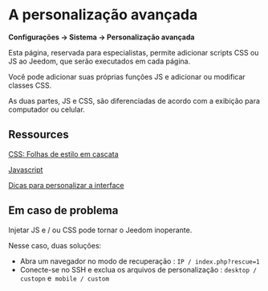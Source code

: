 # A personalização avançada
**Configurações → Sistema → Personalização avançada**

Esta página, reservada para especialistas, permite adicionar scripts CSS ou JS ao Jeedom, que serão executados em cada página.

Você pode adicionar suas próprias funções JS e adicionar ou modificar classes CSS.

As duas partes, JS e CSS, são diferenciadas de acordo com a exibição para computador ou celular.

## Ressources

[CSS: Folhas de estilo em cascata](https://developer.mozilla.org/en-US/docs/Web/CSS)

[Javascript](https://developer.mozilla.org/en-US/docs/Web/JavaScript)

[Dicas para personalizar a interface](https://kiboost.github.io/jeedom_docs/jeedomV4Tips/Interface/)

## Em caso de problema

Injetar JS e / ou CSS pode tornar o Jeedom inoperante.

Nesse caso, duas soluções:

- Abra um navegador no modo de recuperação : `IP / index.php?rescue=1`
- Conecte-se no SSH e exclua os arquivos de personalização : `desktop / custopn` e` mobile / custom`

